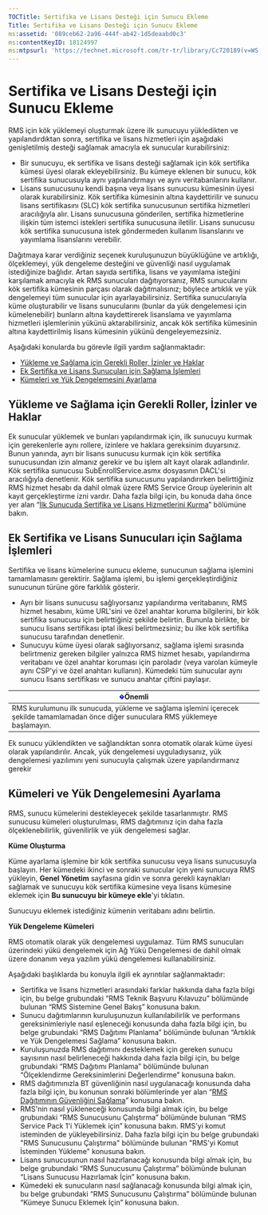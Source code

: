 ```yaml
---
TOCTitle: Sertifika ve Lisans Desteği için Sunucu Ekleme
Title: Sertifika ve Lisans Desteği için Sunucu Ekleme
ms:assetid: '089ceb62-2a96-444f-ab42-1d5deaabd0c3'
ms:contentKeyID: 18124997
ms:mtpsurl: 'https://technet.microsoft.com/tr-tr/library/Cc720189(v=WS.10)'
---
```


Sertifika ve Lisans Desteği için Sunucu Ekleme
==============================================

RMS için kök yüklemeyi oluşturmak üzere ilk sunucuyu yükledikten ve yapılandırdıktan sonra, sertifika ve lisans hizmetleri için aşağıdaki genişletilmiş desteği sağlamak amacıyla ek sunucular kurabilirsiniz:

-   Bir sunucuyu, ek sertifika ve lisans desteği sağlamak için kök sertifika kümesi üyesi olarak ekleyebilirsiniz. Bu kümeye eklenen bir sunucu, kök sertifika sunucusuyla aynı yapılandırmayı ve aynı veritabanlarını kullanır.
-   Lisans sunucusunu kendi başına veya lisans sunucusu kümesinin üyesi olarak kurabilirsiniz. Kök sertifika kümesinin altına kaydettirilir ve sunucu lisans sertifikasını (SLC) kök sertifika sunucusunun sertifika hizmetleri aracılığıyla alır. Lisans sunucusuna gönderilen, sertifika hizmetlerine ilişkin tüm istemci istekleri sertifika sunucusuna iletilir. Lisans sunucusu kök sertifika sunucusuna istek göndermeden kullanım lisanslarını ve yayımlama lisanslarını verebilir.

Dağıtmaya karar verdiğiniz seçenek kuruluşunuzun büyüklüğüne ve artıklığı, ölçeklemeyi, yük dengeleme desteğini ve güvenliği nasıl uygulamak istediğinize bağlıdır. Artan sayıda sertifika, lisans ve yayımlama isteğini karşılamak amacıyla ek RMS sunucuları dağıtıyorsanız, RMS sunucularını kök sertifika kümesinin parçası olarak dağıtmalısınız; böylece artıklık ve yük dengelemeyi tüm sunucular için ayarlayabilirsiniz. Sertifika sunucularıyla küme oluşturabilir ve lisans sunucularını (bunlar da yük dengelemesi için kümelenebilir) bunların altına kaydettirerek lisanslama ve yayımlama hizmetleri işlemlerinin yükünü aktarabilirsiniz, ancak kök sertifika kümesinin altına kaydettirilmiş lisans kümesinin yükünü dengeleyemezsiniz.

Aşağıdaki konularda bu görevle ilgili yardım sağlanmaktadır:

-   [Yükleme ve Sağlama için Gerekli Roller, İzinler ve Haklar](#bkmk_1)
-   [Ek Sertifika ve Lisans Sunucuları için Sağlama İşlemleri](#bkmk_2)
-   [Kümeleri ve Yük Dengelemesini Ayarlama](#bkmk_3)

<span id="BKMK_1"></span>
Yükleme ve Sağlama için Gerekli Roller, İzinler ve Haklar
---------------------------------------------------------

Ek sunucular yüklemek ve bunları yapılandırmak için, ilk sunucuyu kurmak için gerekenlerle aynı rollere, izinlere ve haklara gereksinim duyarsınız. Bunun yanında, ayrı bir lisans sunucusu kurmak için kök sertifika sunucusundan izin almanız gerekir ve bu işlem alt kayıt olarak adlandırılır. Kök sertifika sunucusu SubEnrollService.asmx dosyasının DACL'si aracılığıyla denetlenir. Kök sertifika sunucusunu yapılandırırken belirttiğiniz RMS hizmet hesabı da dahil olmak üzere RMS Service Group üyelerinin alt kayıt gerçekleştirme izni vardır. Daha fazla bilgi için, bu konuda daha önce yer alan “[İlk Sunucuda Sertifika ve Lisans Hizmetlerini Kurma](https://technet.microsoft.com/cce29a2f-984f-48ed-9187-0eb68286ec5b)” bölümüne bakın.

<span id="BKMK_2"></span>
Ek Sertifika ve Lisans Sunucuları için Sağlama İşlemleri
--------------------------------------------------------

Sertifika ve lisans kümelerine sunucu ekleme, sunucunun sağlama işlemini tamamlamasını gerektirir. Sağlama işlemi, bu işlemi gerçekleştirdiğiniz sunucunun türüne göre farklılık gösterir.

-   Ayrı bir lisans sunucusu sağlıyorsanız yapılandırma veritabanını, RMS hizmet hesabını, küme URL'sini ve özel anahtar koruma bilgilerini, bir kök sertifika sunucusu için belirttiğiniz şekilde belirtin. Bununla birlikte, bir sunucu lisans sertifikası iptal ilkesi belirtmezsiniz; bu ilke kök sertifika sunucusu tarafından denetlenir.
-   Sunucuyu küme üyesi olarak sağlıyorsanız, sağlama işlemi sırasında belirtmeniz gereken bilgiler yalnızca RMS hizmet hesabı, yapılandırma veritabanı ve özel anahtar koruması için paroladır (veya varolan kümeyle aynı CSP'yi ve özel anahtarı kullanın). Kümedeki tüm sunucular aynı sunucu lisans sertifikası ve sunucu anahtar çiftini paylaşır.

| ![](images/Cc720189.Important(WS.10).gif)Önemli                                                           |
|----------------------------------------------------------------------------------------------------------------------------------------|
| RMS kurulumunu ilk sunucuda, yükleme ve sağlama işlemini içerecek şekilde tamamlamadan önce diğer sunuculara RMS yüklemeye başlamayın. |

Ek sunucu yüklendikten ve sağlandıktan sonra otomatik olarak küme üyesi olarak yapılandırılır. Ancak, yük dengelemesi uyguladıysanız, yük dengelemesi yazılımını yeni sunucuyla çalışmak üzere yapılandırmanız gerekir

<span id="BKMK_3"></span>
Kümeleri ve Yük Dengelemesini Ayarlama
--------------------------------------

RMS, sunucu kümelerini destekleyecek şekilde tasarlanmıştır. RMS sunucusu kümeleri oluşturulması, RMS dağıtımınız için daha fazla ölçeklenebilirlik, güvenilirlik ve yük dengelemesi sağlar.

**Küme Oluşturma**

Küme ayarlama işlemine bir kök sertifika sunucusu veya lisans sunucusuyla başlayın. Her kümedeki ikinci ve sonraki sunucular için yeni sunucuya RMS yükleyin, **Genel Yönetim** sayfasına gidin ve sonra gerekli kaynakları sağlamak ve sunucuyu kök sertifika kümesine veya lisans kümesine eklemek için **Bu sunucuyu bir kümeye ekle**'yi tıklatın.

Sunucuyu eklemek istediğiniz kümenin veritabanı adını belirtin.

**Yük Dengeleme Kümeleri**

RMS otomatik olarak yük dengelemesi uygulamaz. Tüm RMS sunucuları üzerindeki yükü dengelemek için Ağ Yükü Dengelemesi de dahil olmak üzere donanım veya yazılım yükü dengelemesi kullanabilirsiniz.

Aşağıdaki başlıklarda bu konuyla ilgili ek ayrıntılar sağlanmaktadır:

-   Sertifika ve lisans hizmetleri arasındaki farklar hakkında daha fazla bilgi için, bu belge grubundaki “RMS Teknik Başvuru Kılavuzu” bölümünde bulunan “RMS Sistemine Genel Bakış” konusuna bakın.
-   Sunucu dağıtımlarının kuruluşunuzun kullanılabilirlik ve performans gereksinimleriyle nasıl eşleneceği konusunda daha fazla bilgi için, bu belge grubundaki “RMS Dağıtımı Planlama” bölümünde bulunan “Artıklık ve Yük Dengelemesi Sağlama” konusuna bakın.
-   Kuruluşunuzda RMS dağıtımını desteklemek için gereken sunucu sayısının nasıl belirleneceği hakkında daha fazla bilgi için, bu belge grubundaki “RMS Dağıtımı Planlama” bölümünde bulunan “Ölçeklendirme Gereksinimlerini Değerlendirme” konusuna bakın.
-   RMS dağıtımınızla BT güvenliğinin nasıl uygulanacağı konusunda daha fazla bilgi için, bu konunun sonraki bölümlerinde yer alan “[RMS Dağıtımının Güvenliğini Sağlama](https://technet.microsoft.com/6de8b636-a824-4844-aefc-f26347abfc14)” konusuna bakın.
-   RMS'nin nasıl yükleneceği konusunda bilgi almak için, bu belge grubundaki “RMS Sunucusunu Çalıştırma” bölümünde bulunan “RMS Service Pack 1'i Yüklemek için” konusuna bakın.
    RMS'yi komut isteminden de yükleyebilirsiniz. Daha fazla bilgi için bu belge grubundaki "RMS Sunucusunu Çalıştırma" bölümünde bulunan "RMS'yi Komut İsteminden Yükleme" konusuna bakın.
-   Lisans sunucusunun nasıl hazırlanacağı konusunda bilgi almak için, bu belge grubundaki “RMS Sunucusunu Çalıştırma” bölümünde bulunan “Lisans Sunucusu Hazırlamak İçin” konusuna bakın.
-   Kümedeki ek sunucuların nasıl sağlanacağı konusunda bilgi almak için, bu belge grubundaki “RMS Sunucusunu Çalıştırma” bölümünde bulunan “Kümeye Sunucu Eklemek İçin” konusuna bakın.

